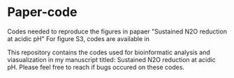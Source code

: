 # Paper-code
Codes needed to reproduce the figures in papaer "Sustained N2O reduction at acidic pH"
For figure S3, codes are available in 

This repository contains the codes used for bioinformatic analysis and viasualization in my manuscript titled: Sustained N2O reduction at acidic pH. Please feel free to reach if bugs occured on these codes.
